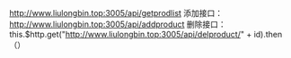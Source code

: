 http://www.liulongbin.top:3005/api/getprodlist
添加接口：http://www.liulongbin.top:3005/api/addproduct
删除接口：this.$http.get("http://www.liulongbin.top:3005/api/delproduct/" + id).then（）